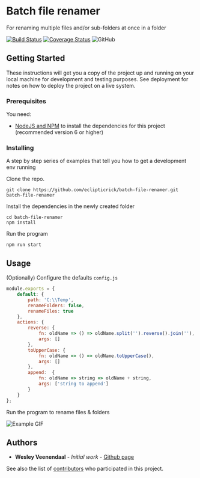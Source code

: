 # Batch file renamer

For renaming multiple files and/or sub-folders at once in a folder

[![Build Status](https://travis-ci.com/eclipticrick/batch-file-renamer.svg?branch=master)](https://travis-ci.com/eclipticrick/Ecliptic-OS)
[![Coverage Status](https://coveralls.io/repos/github/eclipticrick/batch-file-renamer/badge.svg?branch=master)](https://coveralls.io/github/eclipticrick/Ecliptic-OS?branch=master)
![GitHub](https://img.shields.io/github/license/mashape/apistatus.svg)

## Getting Started

These instructions will get you a copy of the project up and running on your local machine for development and testing purposes. See deployment for notes on how to deploy the project on a live system.

### Prerequisites

You need:
* [NodeJS and NPM](https://nodejs.org/) to install the dependencies for this project (recommended version 6 or higher)


### Installing

A step by step series of examples that tell you how to get a development env running

Clone the repo.
```
git clone https://github.com/eclipticrick/batch-file-renamer.git batch-file-renamer
```

Install the dependencies in the newly created folder

```
cd batch-file-renamer
npm install
```

Run the program
```
npm run start
```

## Usage

(Optionally) Configure the defaults ```config.js```

```javascript
module.exports = {
    default: {
        path: 'C:\\Temp',
        renameFolders: false,
        renameFiles: true
    },
    actions: {
        reverse: {
            fn: oldName => () => oldName.split('').reverse().join(''),
            args: []
        },
        toUpperCase: {
            fn: oldName => () => oldName.toUpperCase(),
            args: []
        },
        append:  {
            fn: oldName => string => oldName + string,
            args: ['string to append']
        }
    }
};
```

Run the program to rename files & folders

![Example GIF](https://github.com/eclipticrick/batch-file-renamer/blob/master/readme.gif?raw=true)

## Authors

* **Wesley Veenendaal** - *Initial work* - [Github page](https://github.com/eclipticrick)

See also the list of [contributors](https://github.com/eclipticrick/batch-file-renamer/contributors) who participated in this project.


